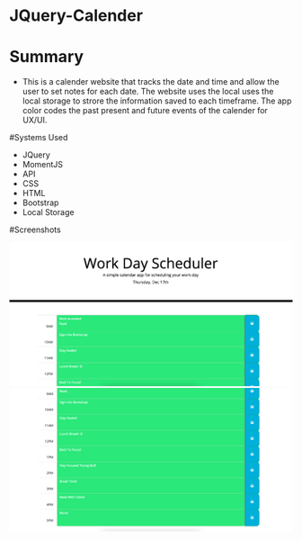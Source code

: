 # JQuery-Calender

# Summary

- This is a calender website that tracks the date and time and allow the user to set notes for each date. The website uses the local uses the local storage to strore the information saved to each timeframe. The app color codes the past present and future events of the calender for UX/UI. 

#Systems Used

- JQuery
- MomentJS
- API
- CSS
- HTML
- Bootstrap
- Local Storage

#Screenshots

![Screenshot 1](./Images/schsht1.png)
![Screenshot 2](./Images/schsht2.png)